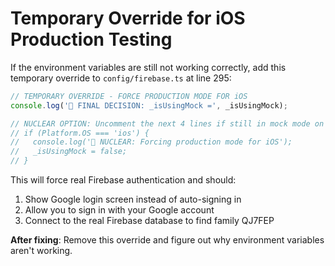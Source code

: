 # Temporary Override for iOS Production Testing

If the environment variables are still not working correctly, add this temporary override to `config/firebase.ts` at line 295:

```javascript
// TEMPORARY OVERRIDE - FORCE PRODUCTION MODE FOR iOS
console.log('🎯 FINAL DECISION: _isUsingMock =', _isUsingMock);

// NUCLEAR OPTION: Uncomment the next 4 lines if still in mock mode on iOS production
// if (Platform.OS === 'ios') {
//   console.log('🚨 NUCLEAR: Forcing production mode for iOS');
//   _isUsingMock = false;
// }
```

This will force real Firebase authentication and should:
1. Show Google login screen instead of auto-signing in
2. Allow you to sign in with your Google account
3. Connect to the real Firebase database to find family QJ7FEP

**After fixing**: Remove this override and figure out why environment variables aren't working.
